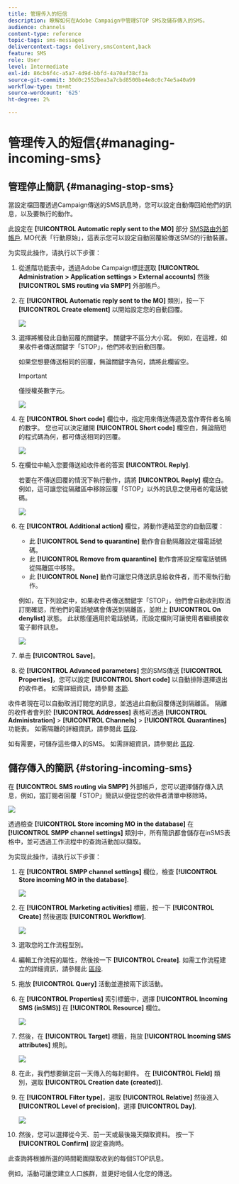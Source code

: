 ```yaml
---
title: 管理传入的短信
description: 瞭解如何在Adobe Campaign中管理STOP SMS及儲存傳入的SMS。
audience: channels
content-type: reference
topic-tags: sms-messages
delivercontext-tags: delivery,smsContent,back
feature: SMS
role: User
level: Intermediate
exl-id: 86cb6f4c-a5a7-4d9d-bbfd-4a70af38cf3a
source-git-commit: 30d0c2552bea3a7cbd8500be4e8c0c74e5a40a99
workflow-type: tm+mt
source-wordcount: '625'
ht-degree: 2%

---
```


# 管理传入的短信{#managing-incoming-sms}

## 管理停止簡訊 {#managing-stop-sms}

當設定檔回覆透過Campaign傳送的SMS訊息時，您可以設定自動傳回給他們的訊息，以及要執行的動作。

此設定在 **[!UICONTROL Automatic reply sent to the MO]** 部分 [SMS路由外部帳戶](../../administration/using/configuring-sms-channel.md#defining-an-sms-routing). MO代表「行動原始」，這表示您可以設定自動回覆給傳送SMS的行動裝置。

为实现此操作，请执行以下步骤：

1. 從進階功能表中，透過Adobe Campaign標誌選取 **[!UICONTROL Administration > Application settings > External accounts]** 然後 **[!UICONTROL SMS routing via SMPP]** 外部帳戶。
1. 在 **[!UICONTROL Automatic reply sent to the MO]** 類別，按一下 **[!UICONTROL Create element]** 以開始設定您的自動回覆。

   ![](assets/sms_mo_1.png)

1. 選擇將觸發此自動回覆的關鍵字。 關鍵字不區分大小寫。 例如，在這裡，如果收件者傳送關鍵字「STOP」，他們將收到自動回覆。

   如果您想要傳送相同的回覆，無論關鍵字為何，請將此欄留空。

   >[!IMPORTANT]
   >
   >僅授權英數字元。

   ![](assets/sms_mo_2.png)

1. 在 **[!UICONTROL Short code]** 欄位中，指定用來傳送傳遞及當作寄件者名稱的數字。 您也可以決定離開 **[!UICONTROL Short code]** 欄空白，無論簡短的程式碼為何，都可傳送相同的回覆。

   ![](assets/sms_mo_4.png)

1. 在欄位中輸入您要傳送給收件者的答案 **[!UICONTROL Reply]**.

   若要在不傳送回覆的情況下執行動作，請將 **[!UICONTROL Reply]** 欄空白。 例如，這可讓您從隔離區中移除回覆「STOP」以外的訊息之使用者的電話號碼。

   ![](assets/sms_mo_3.png)

1. 在 **[!UICONTROL Additional action]** 欄位，將動作連結至您的自動回覆：

   * 此 **[!UICONTROL Send to quarantine]** 動作會自動隔離設定檔電話號碼。
   * 此 **[!UICONTROL Remove from quarantine]** 動作會將設定檔電話號碼從隔離區中移除。
   * 此 **[!UICONTROL None]** 動作可讓您只傳送訊息給收件者，而不需執行動作。

   例如，在下列設定中，如果收件者傳送關鍵字「STOP」，他們會自動收到取消訂閱確認，而他們的電話號碼會傳送到隔離區，並附上 **[!UICONTROL On denylist]** 狀態。 此狀態僅適用於電話號碼，而設定檔則可讓使用者繼續接收電子郵件訊息。

   ![](assets/sms_mo.png)

1. 单击 **[!UICONTROL Save]**。

1. 從 **[!UICONTROL Advanced parameters]** 您的SMS傳送 **[!UICONTROL Properties]**，您可以設定 **[!UICONTROL Short code]** 以自動排除選擇退出的收件者。 如需詳細資訊，請參閱 [本節](../../administration/using/configuring-sms-channel.md#configuring-sms-properties).

收件者現在可以自動取消訂閱您的訊息，並透過此自動回覆傳送到隔離區。 隔離的收件者會列於 **[!UICONTROL Addresses]** 表格可透過 **[!UICONTROL Administration]** > **[!UICONTROL Channels]** > **[!UICONTROL Quarantines]** 功能表。 如需隔離的詳細資訊，請參閱此 [區段](../../sending/using/understanding-quarantine-management.md).

如有需要，可儲存這些傳入的SMS。 如需詳細資訊，請參閱此 [區段](#storing-incoming-sms).

## 儲存傳入的簡訊 {#storing-incoming-sms}

在 **[!UICONTROL SMS routing via SMPP]** 外部帳戶，您可以選擇儲存傳入訊息，例如，當訂閱者回覆「STOP」簡訊以便從您的收件者清單中移除時。

![](assets/sms_config_mo_1.png)

透過檢查 **[!UICONTROL Store incoming MO in the database]** 在 **[!UICONTROL SMPP channel settings]** 類別中，所有簡訊都會儲存在inSMS表格中，並可透過工作流程中的查詢活動加以擷取。

为实现此操作，请执行以下步骤：

1. 在 **[!UICONTROL SMPP channel settings]** 欄位，檢查 **[!UICONTROL Store incoming MO in the database]**.

   ![](assets/sms_config_mo_2.png)

1. 在 **[!UICONTROL Marketing activities]** 標籤，按一下 **[!UICONTROL Create]** 然後選取 **[!UICONTROL Workflow]**.

   ![](assets/sms_config_mo_3.png)

1. 選取您的工作流程型別。
1. 編輯工作流程的屬性，然後按一下 **[!UICONTROL Create]**. 如需工作流程建立的詳細資訊，請參閱此 [區段](../../automating/using/building-a-workflow.md).
1. 拖放 **[!UICONTROL Query]** 活動並連按兩下該活動。
1. 在 **[!UICONTROL Properties]** 索引標籤中，選擇 **[!UICONTROL Incoming SMS (inSMS)]** 在 **[!UICONTROL Resource]** 欄位。

   ![](assets/sms_config_mo_4.png)

1. 然後，在 **[!UICONTROL Target]** 標籤，拖放 **[!UICONTROL Incoming SMS attributes]** 規則。

   ![](assets/sms_config_mo_5.png)

1. 在此，我們想要鎖定前一天傳入的每封郵件。 在 **[!UICONTROL Field]** 類別，選取 **[!UICONTROL Creation date (created)]**.
1. 在 **[!UICONTROL Filter type]**，選取 **[!UICONTROL Relative]** 然後進入 **[!UICONTROL Level of precision]**，選擇 **[!UICONTROL Day]**.

   ![](assets/sms_config_mo_6.png)

1. 然後，您可以選擇從今天、前一天或最後幾天擷取資料。 按一下 **[!UICONTROL Confirm]** 設定查詢時。

此查詢將根據所選的時間範圍擷取收到的每個STOP訊息。

例如，活動可讓您建立人口族群，並更好地個人化您的傳送。
